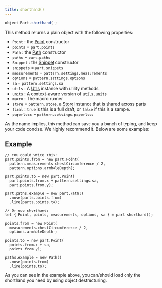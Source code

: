```yaml
---
title: shorthand()
---
```


```js
object Part.shorthand();
```

This method returns a plain object with the following properties:

  - `Point` : the [Point](/reference/api/point) constructor
  - `points` = `part.points`
  - `Path` : the [Path](/reference/api/path) constructor
  - `paths` = `part.paths`
  - `Snippet` : the [Snippet](/reference/api/snippet) constructor
  - `snippets` = `part.snippets`
  - `measurements` = `pattern.settings.measurements`
  - `options` = `pattern.settings.options`
  - `sa` = `pattern.settings.sa`
  - `utils` : A [Utils](/reference/api/utils) instance with utility methods
  - `units` : A context-aware version of `utils.units`
  - `macro` : The macro runner
  - `store` = `pattern.store`, a [Store](/reference/api/store) instance that is shared across parts
  - `final` : `true` is this is a full draft, or `false` if this is a sample.
  - `paperless` = `pattern.settings.paperless`

As the name implies, this method can save you a bunch of typing, and keep your
code concise. We highly recommend it. Below are some examples:

## Example

```js{16}
// You could write this:
part.points.from = new part.Point(
  pattern.measurements.chestCircumference / 2, 
  pattern.options.armholeDepth);

part.points.to = new part.Point(
  part.points.from.x + pattern.settings.sa, 
  part.points.from.y);

part.paths.example = new part.Path()
  .move(parts.points.from)
  .line(parts.points.to);

// Or use shorthand:
let { Point, points, measurements, options, sa } = part.shorthand();

points.from = new Point(
  measurements.chestCircumference / 2, 
  options.armholeDepth);

points.to = new part.Point(
  points.from.x + sa, 
  points.from.y);

paths.example = new Path()
  .move(points.from)
  .line(points.to);
```

<Tip>

As you can see in the example above, you can/should load only 
the shorthand you need by using object destructuring.

</Tip>

